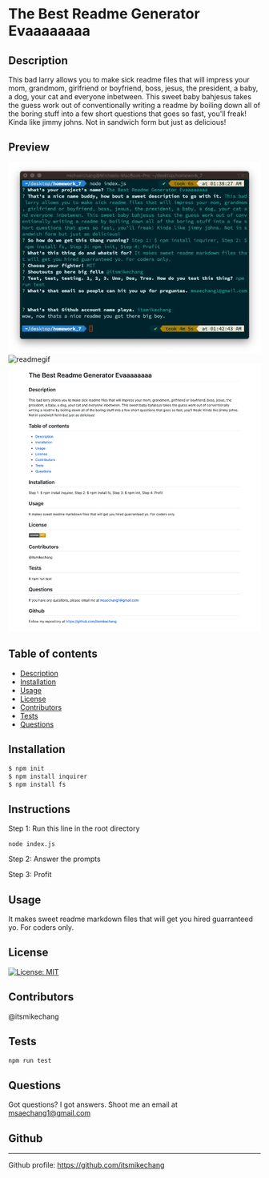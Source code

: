# The Best Readme Generator Evaaaaaaaa

  ## Description
  This bad larry allows you to make sick readme files that will impress your mom, grandmom, girlfriend or boyfriend, boss, jesus, the president, a baby, a dog, your   cat and everyone inbetween. This sweet baby bahjesus takes the guess work out of conventionally writing a readme by boiling down all of the boring stuff into a     few short questions that goes so fast, you'll freak! Kinda like jimmy johns. Not in sandwich form but just as delicious!
  
  ## Preview
  ![readmescreenshot](/visuals/readme.png)
  ![readmegif](/visuals/readme.gif)
  ![result](/visuals/readmedeployed.png)

  ## Table of contents
  * [Description](#description)
  * [Installation](#installation)
  * [Usage](#usage)
  * [License](#license)
  * [Contributors](#contributors)
  * [Tests](#tests)
  * [Questions](#questions)

  ## Installation
  
  ```
  $ npm init
  $ npm install inquirer
  $ npm install fs
  ```
  ## Instructions
  
  Step 1: Run this line in the root directory
  
  ```
  node index.js
  ```
  Step 2: Answer the prompts 
  
  Step 3: Profit
  
  ## Usage
  It makes sweet readme markdown files that will get you hired guarranteed yo. For coders only.

  ## License
  [![License: MIT](https://img.shields.io/badge/License-MIT-yellow.svg)](https://opensource.org/licenses/MIT)

  ## Contributors
  @itsmikechang

  ## Tests
  
  ```
  npm run test
  ```
  ## Questions
  Got questions? I got answers. Shoot me an email at msaechang1@gmail.com

  ## Github
  ---  
  Github profile: https://github.com/itsmikechang  
